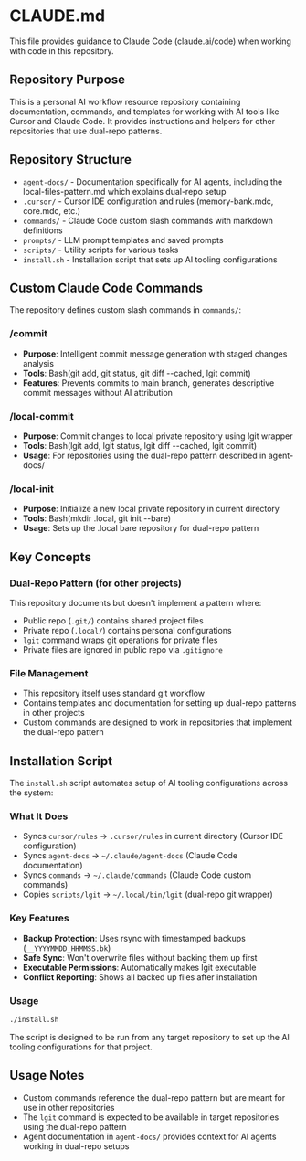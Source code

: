 # CLAUDE.md

This file provides guidance to Claude Code (claude.ai/code) when working with code in this repository.

## Repository Purpose

This is a personal AI workflow resource repository containing documentation, commands, and templates for working with AI tools like Cursor and Claude Code. It provides instructions and helpers for other repositories that use dual-repo patterns.

## Repository Structure

- `agent-docs/` - Documentation specifically for AI agents, including the local-files-pattern.md which explains dual-repo setup
- `.cursor/` - Cursor IDE configuration and rules (memory-bank.mdc, core.mdc, etc.)
- `commands/` - Claude Code custom slash commands with markdown definitions
- `prompts/` - LLM prompt templates and saved prompts
- `scripts/` - Utility scripts for various tasks
- `install.sh` - Installation script that sets up AI tooling configurations

## Custom Claude Code Commands

The repository defines custom slash commands in `commands/`:

### /commit
- **Purpose**: Intelligent commit message generation with staged changes analysis
- **Tools**: Bash(git add, git status, git diff --cached, lgit commit)
- **Features**: Prevents commits to main branch, generates descriptive commit messages without AI attribution

### /local-commit
- **Purpose**: Commit changes to local private repository using lgit wrapper
- **Tools**: Bash(lgit add, lgit status, lgit diff --cached, lgit commit)
- **Usage**: For repositories using the dual-repo pattern described in agent-docs/

### /local-init
- **Purpose**: Initialize a new local private repository in current directory
- **Tools**: Bash(mkdir .local, git init --bare)
- **Usage**: Sets up the .local bare repository for dual-repo pattern

## Key Concepts

### Dual-Repo Pattern (for other projects)
This repository documents but doesn't implement a pattern where:
- Public repo (`.git/`) contains shared project files
- Private repo (`.local/`) contains personal configurations
- `lgit` command wraps git operations for private files
- Private files are ignored in public repo via `.gitignore`

### File Management
- This repository itself uses standard git workflow
- Contains templates and documentation for setting up dual-repo patterns in other projects
- Custom commands are designed to work in repositories that implement the dual-repo pattern

## Installation Script

The `install.sh` script automates setup of AI tooling configurations across the system:

### What It Does
- Syncs `cursor/rules` → `.cursor/rules` in current directory (Cursor IDE configuration)
- Syncs `agent-docs` → `~/.claude/agent-docs` (Claude Code documentation)
- Syncs `commands` → `~/.claude/commands` (Claude Code custom commands)
- Copies `scripts/lgit` → `~/.local/bin/lgit` (dual-repo git wrapper)

### Key Features
- **Backup Protection**: Uses rsync with timestamped backups (`__YYYYMMDD_HHMMSS.bk`)
- **Safe Sync**: Won't overwrite files without backing them up first
- **Executable Permissions**: Automatically makes lgit executable
- **Conflict Reporting**: Shows all backed up files after installation

### Usage
```bash
./install.sh
```

The script is designed to be run from any target repository to set up the AI tooling configurations for that project.

## Usage Notes

- Custom commands reference the dual-repo pattern but are meant for use in other repositories
- The `lgit` command is expected to be available in target repositories using the dual-repo pattern
- Agent documentation in `agent-docs/` provides context for AI agents working in dual-repo setups